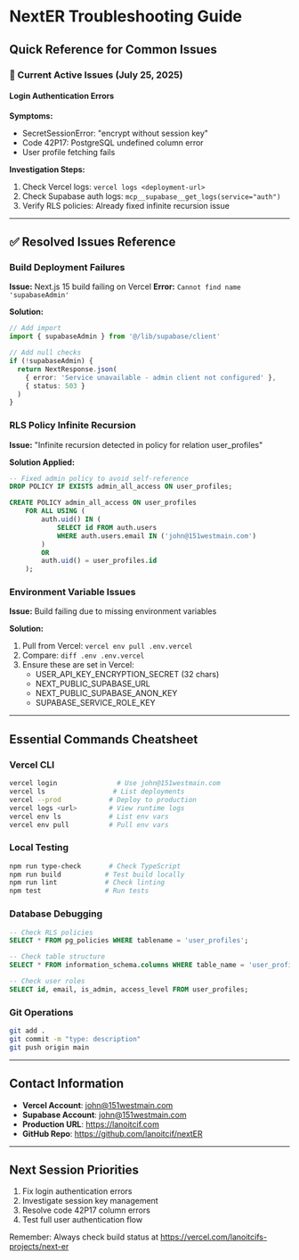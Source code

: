 # NextER Troubleshooting Guide

## Quick Reference for Common Issues

### 🔴 Current Active Issues (July 25, 2025)

#### Login Authentication Errors
**Symptoms:**
- SecretSessionError: "encrypt without session key"
- Code 42P17: PostgreSQL undefined column error
- User profile fetching fails

**Investigation Steps:**
1. Check Vercel logs: `vercel logs <deployment-url>`
2. Check Supabase auth logs: `mcp__supabase__get_logs(service="auth")`
3. Verify RLS policies: Already fixed infinite recursion issue

---

## ✅ Resolved Issues Reference

### Build Deployment Failures

**Issue:** Next.js 15 build failing on Vercel
**Error:** `Cannot find name 'supabaseAdmin'`

**Solution:**
```typescript
// Add import
import { supabaseAdmin } from '@/lib/supabase/client'

// Add null checks
if (!supabaseAdmin) {
  return NextResponse.json(
    { error: 'Service unavailable - admin client not configured' },
    { status: 503 }
  )
}
```

### RLS Policy Infinite Recursion

**Issue:** "Infinite recursion detected in policy for relation user_profiles"

**Solution Applied:**
```sql
-- Fixed admin policy to avoid self-reference
DROP POLICY IF EXISTS admin_all_access ON user_profiles;

CREATE POLICY admin_all_access ON user_profiles
    FOR ALL USING (
        auth.uid() IN (
            SELECT id FROM auth.users 
            WHERE auth.users.email IN ('john@151westmain.com')
        )
        OR
        auth.uid() = user_profiles.id
    );
```

### Environment Variable Issues

**Issue:** Build failing due to missing environment variables

**Solution:**
1. Pull from Vercel: `vercel env pull .env.vercel`
2. Compare: `diff .env .env.vercel`
3. Ensure these are set in Vercel:
   - USER_API_KEY_ENCRYPTION_SECRET (32 chars)
   - NEXT_PUBLIC_SUPABASE_URL
   - NEXT_PUBLIC_SUPABASE_ANON_KEY
   - SUPABASE_SERVICE_ROLE_KEY

---

## Essential Commands Cheatsheet

### Vercel CLI
```bash
vercel login               # Use john@151westmain.com
vercel ls                 # List deployments
vercel --prod            # Deploy to production
vercel logs <url>        # View runtime logs
vercel env ls            # List env vars
vercel env pull          # Pull env vars
```

### Local Testing
```bash
npm run type-check       # Check TypeScript
npm run build           # Test build locally
npm run lint            # Check linting
npm test                # Run tests
```

### Database Debugging
```sql
-- Check RLS policies
SELECT * FROM pg_policies WHERE tablename = 'user_profiles';

-- Check table structure
SELECT * FROM information_schema.columns WHERE table_name = 'user_profiles';

-- Check user roles
SELECT id, email, is_admin, access_level FROM user_profiles;
```

### Git Operations
```bash
git add .
git commit -m "type: description"
git push origin main
```

---

## Contact Information

- **Vercel Account**: john@151westmain.com
- **Supabase Account**: john@151westmain.com
- **Production URL**: https://lanoitcif.com
- **GitHub Repo**: https://github.com/lanoitcif/nextER

---

## Next Session Priorities

1. Fix login authentication errors
2. Investigate session key management
3. Resolve code 42P17 column errors
4. Test full user authentication flow

Remember: Always check build status at https://vercel.com/lanoitcifs-projects/next-er
